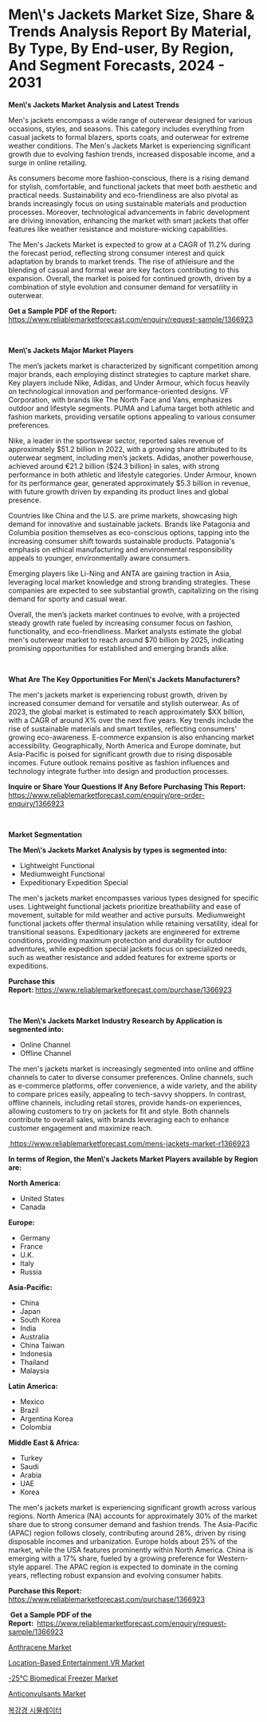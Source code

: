 <p><h1>Men\'s Jackets Market Size, Share & Trends Analysis Report By Material, By Type, By End-user, By Region, And Segment Forecasts, 2024 - 2031</h1></p><p><strong>Men\'s Jackets Market Analysis and Latest Trends</strong></p>
<p><p>Men's jackets encompass a wide range of outerwear designed for various occasions, styles, and seasons. This category includes everything from casual jackets to formal blazers, sports coats, and outerwear for extreme weather conditions. The Men's Jackets Market is experiencing significant growth due to evolving fashion trends, increased disposable income, and a surge in online retailing. </p><p>As consumers become more fashion-conscious, there is a rising demand for stylish, comfortable, and functional jackets that meet both aesthetic and practical needs. Sustainability and eco-friendliness are also pivotal as brands increasingly focus on using sustainable materials and production processes. Moreover, technological advancements in fabric development are driving innovation, enhancing the market with smart jackets that offer features like weather resistance and moisture-wicking capabilities.</p><p>The Men's Jackets Market is expected to grow at a CAGR of 11.2% during the forecast period, reflecting strong consumer interest and quick adaptation by brands to market trends. The rise of athleisure and the blending of casual and formal wear are key factors contributing to this expansion. Overall, the market is poised for continued growth, driven by a combination of style evolution and consumer demand for versatility in outerwear.</p></p>
<p><strong>Get a Sample PDF of the Report:&nbsp;</strong> <a href="https://www.reliablemarketforecast.com/enquiry/request-sample/1366923?utm_campaign=1080&utm_medium=2&utm_source=Github&utm_content=ia&utm_term=06122024&utm_id=mens-jackets">https://www.reliablemarketforecast.com/enquiry/request-sample/1366923</a></p>
<p>&nbsp;</p>
<p><strong>Men\'s Jackets Major Market Players</strong></p>
<p><p>The men’s jackets market is characterized by significant competition among major brands, each employing distinct strategies to capture market share. Key players include Nike, Adidas, and Under Armour, which focus heavily on technological innovation and performance-oriented designs. VF Corporation, with brands like The North Face and Vans, emphasizes outdoor and lifestyle segments. PUMA and Lafuma target both athletic and fashion markets, providing versatile options appealing to various consumer preferences.</p><p>Nike, a leader in the sportswear sector, reported sales revenue of approximately $51.2 billion in 2022, with a growing share attributed to its outerwear segment, including men’s jackets. Adidas, another powerhouse, achieved around €21.2 billion ($24.3 billion) in sales, with strong performance in both athletic and lifestyle categories. Under Armour, known for its performance gear, generated approximately $5.3 billion in revenue, with future growth driven by expanding its product lines and global presence.</p><p>Countries like China and the U.S. are prime markets, showcasing high demand for innovative and sustainable jackets. Brands like Patagonia and Columbia position themselves as eco-conscious options, tapping into the increasing consumer shift towards sustainable products. Patagonia's emphasis on ethical manufacturing and environmental responsibility appeals to younger, environmentally aware consumers. </p><p>Emerging players like Li-Ning and ANTA are gaining traction in Asia, leveraging local market knowledge and strong branding strategies. These companies are expected to see substantial growth, capitalizing on the rising demand for sporty and casual wear.</p><p>Overall, the men’s jackets market continues to evolve, with a projected steady growth rate fueled by increasing consumer focus on fashion, functionality, and eco-friendliness. Market analysts estimate the global men's outerwear market to reach around $70 billion by 2025, indicating promising opportunities for established and emerging brands alike.</p></p>
<p>&nbsp;</p>
<p><strong>What Are The Key Opportunities For Men\'s Jackets Manufacturers?</strong></p>
<p><p>The men's jackets market is experiencing robust growth, driven by increased consumer demand for versatile and stylish outerwear. As of 2023, the global market is estimated to reach approximately $XX billion, with a CAGR of around X% over the next five years. Key trends include the rise of sustainable materials and smart textiles, reflecting consumers' growing eco-awareness. E-commerce expansion is also enhancing market accessibility. Geographically, North America and Europe dominate, but Asia-Pacific is poised for significant growth due to rising disposable incomes. Future outlook remains positive as fashion influences and technology integrate further into design and production processes.</p></p>
<p><strong>Inquire or Share Your Questions If Any Before Purchasing This Report:</strong> <a href="https://www.reliablemarketforecast.com/enquiry/pre-order-enquiry/1366923?utm_campaign=1080&utm_medium=2&utm_source=Github&utm_content=ia&utm_term=06122024&utm_id=mens-jackets">https://www.reliablemarketforecast.com/enquiry/pre-order-enquiry/1366923</a></p>
<p>&nbsp;</p>
<p><strong>Market Segmentation</strong></p>
<p><strong>The Men\'s Jackets Market Analysis by types is segmented into:</strong></p>
<p><ul><li>Lightweight Functional</li><li>Mediumweight Functional</li><li>Expeditionary Expedition Special</li></ul></p>
<p><p>The men's jackets market encompasses various types designed for specific uses. Lightweight functional jackets prioritize breathability and ease of movement, suitable for mild weather and active pursuits. Mediumweight functional jackets offer thermal insulation while retaining versatility, ideal for transitional seasons. Expeditionary jackets are engineered for extreme conditions, providing maximum protection and durability for outdoor adventures, while expedition special jackets focus on specialized needs, such as weather resistance and added features for extreme sports or expeditions.</p></p>
<p><strong>Purchase this Report:&nbsp;</strong><a href="https://www.reliablemarketforecast.com/purchase/1366923?utm_campaign=1080&utm_medium=2&utm_source=Github&utm_content=ia&utm_term=06122024&utm_id=mens-jackets">https://www.reliablemarketforecast.com/purchase/1366923</a></p>
<p>&nbsp;</p>
<p><strong>The Men\'s Jackets Market Industry Research by Application is segmented into:</strong></p>
<p><ul><li>Online Channel</li><li>Offline Channel</li></ul></p>
<p><p>The men's jackets market is increasingly segmented into online and offline channels to cater to diverse consumer preferences. Online channels, such as e-commerce platforms, offer convenience, a wide variety, and the ability to compare prices easily, appealing to tech-savvy shoppers. In contrast, offline channels, including retail stores, provide hands-on experiences, allowing customers to try on jackets for fit and style. Both channels contribute to overall sales, with brands leveraging each to enhance customer engagement and maximize reach.</p></p>
<p><a href="https://www.reliablemarketforecast.com/mens-jackets-market-r1366923?utm_campaign=1080&utm_medium=2&utm_source=Github&utm_content=ia&utm_term=06122024&utm_id=mens-jackets">&nbsp;https://www.reliablemarketforecast.com/mens-jackets-market-r1366923</a></p>
<p><strong>In terms of Region, the Men\'s Jackets Market Players available by Region are:</strong></p>
<p>
    <p> <strong> North America: </strong>
        <ul>
            <li>United States</li>
            <li>Canada</li>
        </ul>
        </p> 
    <p> <strong> Europe: </strong>
        <ul>
            <li>Germany</li>
            <li>France</li>
            <li>U.K.</li>
            <li>Italy</li>
            <li>Russia</li>
        </ul>
        </p> 
    <p> <strong> Asia-Pacific: </strong>
        <ul>
            <li>China</li>
            <li>Japan</li>
            <li>South Korea</li>
            <li>India</li>
            <li>Australia</li>
            <li>China Taiwan</li>
            <li>Indonesia</li>
            <li>Thailand</li>
            <li>Malaysia</li>
        </ul>
        </p> 
    <p> <strong> Latin America: </strong>
        <ul>
            <li>Mexico</li>
            <li>Brazil</li>
            <li>Argentina Korea</li>
            <li>Colombia</li>
        </ul>
        </p> 
    <p> <strong> Middle East & Africa: </strong>
        <ul>
            <li>Turkey</li>
            <li>Saudi</li>
            <li>Arabia</li>
            <li>UAE</li>
            <li>Korea</li>
        </ul>
    </p>
    </p>
<p><p>The men's jackets market is experiencing significant growth across various regions. North America (NA) accounts for approximately 30% of the market share due to strong consumer demand and fashion trends. The Asia-Pacific (APAC) region follows closely, contributing around 28%, driven by rising disposable incomes and urbanization. Europe holds about 25% of the market, while the USA features prominently within North America. China is emerging with a 17% share, fueled by a growing preference for Western-style apparel. The APAC region is expected to dominate in the coming years, reflecting robust expansion and evolving consumer habits.</p></p>
<p><strong>Purchase this Report: </strong><a href="https://www.reliablemarketforecast.com/purchase/1366923?utm_campaign=1080&utm_medium=2&utm_source=Github&utm_content=ia&utm_term=06122024&utm_id=mens-jackets">https://www.reliablemarketforecast.com/purchase/1366923</a></p>
<p>&nbsp;<strong>Get a Sample PDF of the Report:&nbsp;&nbsp;</strong><a href="https://www.reliablemarketforecast.com/enquiry/request-sample/1366923?utm_campaign=1080&utm_medium=2&utm_source=Github&utm_content=ia&utm_term=06122024&utm_id=mens-jackets">https://www.reliablemarketforecast.com/enquiry/request-sample/1366923</a></p>
<p><strong></strong></p>
<p><p><a href="https://www.linkedin.com/pulse/detailed-insights-competitive-landscape-anthracene-market-qglte?utm_campaign=1080&utm_medium=2&utm_source=Github&utm_content=ia&utm_term=06122024&utm_id=mens-jackets">Anthracene Market</a></p><p><a href="https://github.com/gdfhhhj/Market-Research-Report-List-6/blob/main/location-based-entertainment-vr-market.md?utm_campaign=1080&utm_medium=2&utm_source=Github&utm_content=ia&utm_term=06122024&utm_id=mens-jackets">Location-Based Entertainment VR Market</a></p><p><a href="https://issuu.com/reportprime-2/docs/25c-biomedical-freezer-market-size-2030.pptx?utm_campaign=1080&utm_medium=2&utm_source=Github&utm_content=ia&utm_term=06122024&utm_id=mens-jackets">-25°C Biomedical Freezer Market</a></p><p><a href="https://www.linkedin.com/pulse/compreh-proposis-fbaif?utm_campaign=1080&utm_medium=2&utm_source=Github&utm_content=ia&utm_term=06122024&utm_id=mens-jackets">Anticonvulsants Market</a></p><p><a href="https://github.com/sougarounis/Market-Research-Report-List-6/blob/main/453469827302.md?utm_campaign=1080&utm_medium=2&utm_source=Github&utm_content=ia&utm_term=06122024&utm_id=mens-jackets">복강경 시뮬레이터</a></p></p>